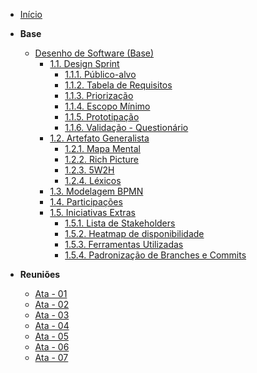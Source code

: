 <!-- docs/_sidebar.md -->

- [Início](/)
<!-- - [Projetos](/Projeto/Projeto.md) -->

- **Base**

  - [Desenho de Software (Base)](/Base.1.Base.md)
    - [1.1. Design Sprint](/Base/1.1.DesignSprint.md)
      - [1.1.1. Público-alvo](Base/1.2.5.Publico-Alvo.md)
      - [1.1.2. Tabela de Requisitos](/Base/1.5.6.Tabela-Requisitos.md)
      - [1.1.3. Priorização](/Base/1.5.7.Priorizacao.md)
      - [1.1.4. Escopo Mínimo](/Base/1.5.8.Escopo-minimo.md)
      - [1.1.5. Prototipação]()
      - [1.1.6. Validação - Questionário](/Base/1.1.6.Questionario.md)
    - [1.2. Artefato Generalista](/Base/1.2.ArtefatoGeneralista.md)
      - [1.2.1. Mapa Mental](Base/1.2.1.Mapa-mental.md)
      - [1.2.2. Rich Picture](Base/1.2.2.RichPicture.md)
      - [1.2.3. 5W2H](Base/1.2.3.5W2H.md)
      - [1.2.4. Léxicos](Base/1.2.4.Lexicos.md)
    - [1.3. Modelagem BPMN](Base/1.3.ModelagemBPMN.md)
    - [1.4. Participações](/Base/1.4.ParticipacoesBase.md)
    - [1.5. Iniciativas Extras](/Base/1.5.IniciativasExtras.md)
      - [1.5.1. Lista de Stakeholders](Base/1.5.9.ListaStakeholders.md)
      - [1.5.2. Heatmap de disponibilidade](/Base/1.5.1.Heatmap.md)
      - [1.5.3. Ferramentas Utilizadas](/Base/1.5.4.FerramentasUtilizadas.md)
      - [1.5.4. Padronização de Branches e Commits](/Base/1.5.5.PadronizacaoBranchesCommits.md) 

- **Reuniões**
    - [Ata - 01](Projeto/Iniciativas%20Extras/ata_01.md)
    - [Ata - 02](Projeto/Iniciativas%20Extras/ata_02.md)
    - [Ata - 03](Projeto/Iniciativas%20Extras/ata_03.md)
    - [Ata - 04](Projeto/Iniciativas%20Extras/ata_04.md)
    - [Ata - 05](Projeto/Iniciativas%20Extras/ata_05.md)
    - [Ata - 06](Projeto/Iniciativas%20Extras/ata_06.md)
    - [Ata - 07](Projeto/Iniciativas%20Extras/ata_07.md)